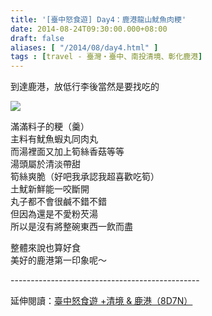 ```yaml
---
title: '[臺中怒食遊] Day4：鹿港龍山魷魚肉粳'
date: 2014-08-24T09:30:00.000+08:00
draft: false
aliases: [ "/2014/08/day4.html" ]
tags : [travel - 臺灣・臺中、南投清境、彰化鹿港]
---
```


到達鹿港，放低行李後當然是要找吃的  

![](/images/taichung4c.jpg)

滿滿料子的粳（羹）  
主料有魷魚蝦丸同肉丸  
而湯裡面又加上筍絲香菇等等  
湯頭屬於清淡帶甜  
筍絲爽脆（好吧我承認我超喜歡吃筍）  
土魷新鮮能一咬斷開  
丸子都不會很鹹不錯不錯  
但因為還是不愛粉芡湯  
所以是沒有將整碗東西一飲而盡  
  
整體來說也算好食  
美好的鹿港第一印象呢～  
  
\-----------------------------------------------  
  
延伸閱讀：[臺中怒食遊 +清境 & 鹿港（8D7N）](https://hidie.net/taichung8d7n/)
